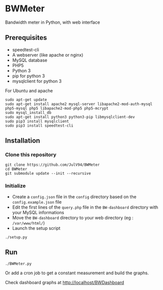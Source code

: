 # BWMeter
Bandwidth meter in Python, with web interface

## Prerequisites
* speedtest-cli
* A webserver (like apache or nginx)
* MySQL database
* PHP5
* Python 3
* pip for python 3
* mysqlclient for python 3

For Ubuntu and apache
```
sudo apt-get update
sudo apt-get install apache2 mysql-server libapache2-mod-auth-mysql php5-mysql php5 libapache2-mod-php5 php5-mcrypt
sudo mysql_install_db
sudo apt-get install python3 python3-pip libmysqlclient-dev
sudo pip3 install mysqlclient
sudo pip3 install speedtest-cli
```
## Installation
### Clone this repository
```
git clone https://github.com/JulV94/BWMeter
cd BWMeter
git submodule update --init --recursive
```
### Initialize
* Create a ```config.json``` file in the ```config``` directory based on the ```config.example.json``` file
* Edit the first lines of the ```query.php``` file in the ```BW-dashboard``` directory with your MySQL informations
* Move the ```BW-dashboard``` directory to your web directory (eg : ```/var/www/html/```)
* Launch the setup script
```
./setup.py
```
## Run
```
./BWMeter.py
```

Or add a cron job to get a constant measurement and build the graphs.

Check dashboard graphs at [http://localhost/BWDashboard](http://localhost/BWDashboard "Your dashboard")
